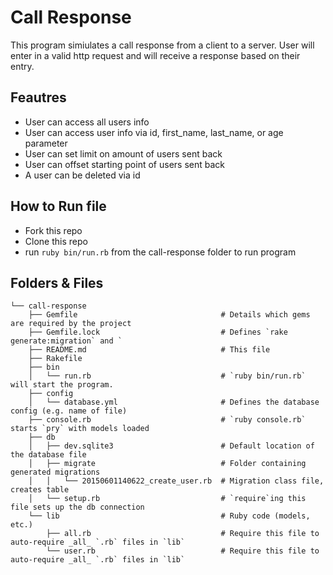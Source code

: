 # Call Response

This program simiulates a call response from a client to a server. User will enter in a valid http request and will receive a response based on their entry.

## Feautres

  * User can access all users info
  * User can access user info via id, first_name, last_name, or age parameter
  * User can set limit on amount of users sent back
  * User can offset starting point of users sent back
  * A user can be deleted via id

## How to Run file
  * Fork this repo
  * Clone this repo
  * run `ruby bin/run.rb` from the call-response folder to run program



## Folders & Files

```
└── call-response
    ├── Gemfile                                # Details which gems are required by the project
    ├── Gemfile.lock                           # Defines `rake generate:migration` and `
    ├── README.md                              # This file
    ├── Rakefile
    ├── bin
    │   └── run.rb                             # `ruby bin/run.rb` will start the program.
    ├── config
    │   └── database.yml                       # Defines the database config (e.g. name of file)
    ├── console.rb                             # `ruby console.rb` starts `pry` with models loaded
    ├── db
    │   ├── dev.sqlite3                        # Default location of the database file
    │   ├── migrate                            # Folder containing generated migrations
    │   │   └── 20150601140622_create_user.rb  # Migration class file, creates table
    │   └── setup.rb                           # `require`ing this file sets up the db connection
    └── lib                                    # Ruby code (models, etc.)
        ├── all.rb                             # Require this file to auto-require _all_ `.rb` files in `lib`
        └── user.rb                            # Require this file to auto-require _all_ `.rb` files in `lib`

```
